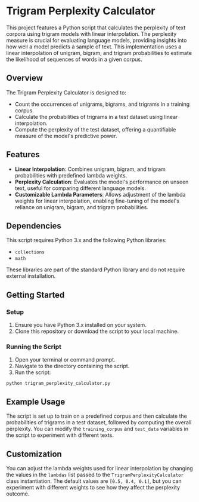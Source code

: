# Trigram Perplexity Calculator

This project features a Python script that calculates the perplexity of text corpora using trigram models with linear interpolation. The perplexity measure is crucial for evaluating language models, providing insights into how well a model predicts a sample of text. This implementation uses a linear interpolation of unigram, bigram, and trigram probabilities to estimate the likelihood of sequences of words in a given corpus.

## Overview

The Trigram Perplexity Calculator is designed to:

- Count the occurrences of unigrams, bigrams, and trigrams in a training corpus.
- Calculate the probabilities of trigrams in a test dataset using linear interpolation.
- Compute the perplexity of the test dataset, offering a quantifiable measure of the model's predictive power.

## Features

- **Linear Interpolation**: Combines unigram, bigram, and trigram probabilities with predefined lambda weights.
- **Perplexity Calculation**: Evaluates the model's performance on unseen text, useful for comparing different language models.
- **Customizable Lambda Parameters**: Allows adjustment of the lambda weights for linear interpolation, enabling fine-tuning of the model's reliance on unigram, bigram, and trigram probabilities.

## Dependencies

This script requires Python 3.x and the following Python libraries:

- `collections`
- `math`

These libraries are part of the standard Python library and do not require external installation.

## Getting Started

### Setup

1. Ensure you have Python 3.x installed on your system.
2. Clone this repository or download the script to your local machine.

### Running the Script

1. Open your terminal or command prompt.
2. Navigate to the directory containing the script.
3. Run the script:

`python trigram_perplexity_calculator.py`


## Example Usage

The script is set up to train on a predefined corpus and then calculate the probabilities of trigrams in a test dataset, followed by computing the overall perplexity. You can modify the `training_corpus` and `test_data` variables in the script to experiment with different texts.

## Customization

You can adjust the lambda weights used for linear interpolation by changing the values in the `lambdas` list passed to the `TrigramPerplexityCalculator` class instantiation. The default values are `[0.5, 0.4, 0.1]`, but you can experiment with different weights to see how they affect the perplexity outcome.